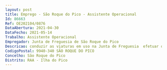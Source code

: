 ```yaml
--- 
layout: post
title: Emprego - São Roque do Pico - Assistente Operacional
Id: 86663
Ref: OE202104/0876
DataAbertura: 2021-04-30
DataFecho: 2021-05-14
Trabalho: Assistente Operacional
Empregador: Junta de Freguesia de São Roque do Pico
Descricao: conduzir as viaturas em uso na Junta de Freguesia  efetuar o transporte de crianças e idosos  zelar pela manutenção, conservação e inspeção da viatura  verificar diariamente os níveis de óleo, água e comunicar as ocorrências anormais detetadas na viatura  assegurar as demais funções que por lei ou deliberação da Junta de Freguesia ou Assembleia de Freguesia, lhe sejam cometidas  outros serviços de carácter operativo não especificado.
CodigoPostal: 9940-340 SÃO ROQUE DO PICO
Concelho: São Roque do Pico
Distrito: RAA - Ilha do Pico
--- 
```

